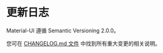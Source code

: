 # 更新日志

<p class="description">Material-UI 遵循 Semantic Versioning 2.0.0。</p>

您可在 [CHANGELOG.md 文件](https://github.com/mui/mui/blob/HEAD/CHANGELOG.md) 中找到所有重大变更的相关说明。
